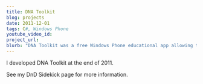 ```yaml
---
title: DNA Toolkit
blog: projects
date: 2011-12-01
tags: C#, Windows Phone
youtube_video_id:
project_url:
blurb: "DNA Toolkit was a free Windows Phone educational app allowing the user to enter nucleobase (ACGT) sequences and having the names of the entered sequences be displayed."
---
```

I developed DNA Toolkit at the end of 2011.

See my DnD Sidekick page for more information.
